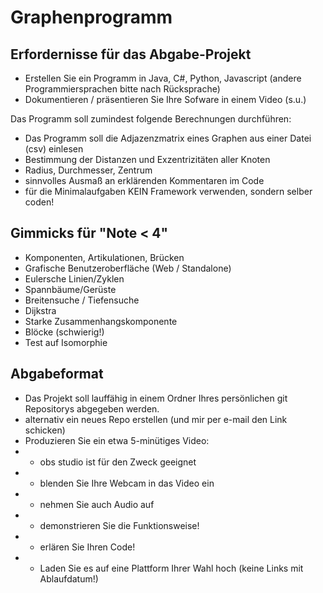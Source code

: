 # Graphenprogramm

## Erfordernisse für das Abgabe-Projekt

- Erstellen Sie ein Programm in Java, C#, Python, Javascript (andere
Programmiersprachen bitte nach Rücksprache)
- Dokumentieren / präsentieren Sie Ihre Sofware in einem Video (s.u.)

Das Programm soll zumindest folgende Berechnungen durchführen:

- Das Programm soll die Adjazenzmatrix eines Graphen aus einer Datei (csv) einlesen
- Bestimmung der Distanzen und Exzentrizitäten aller Knoten
- Radius, Durchmesser, Zentrum
- sinnvolles Ausmaß an erklärenden Kommentaren im Code
- für die Minimalaufgaben KEIN Framework verwenden, sondern selber coden!

## Gimmicks für "Note < 4"

- Komponenten, Artikulationen, Brücken
- Grafische Benutzeroberfläche (Web / Standalone)
- Eulersche Linien/Zyklen
- Spannbäume/Gerüste
- Breitensuche / Tiefensuche
- Dijkstra
- Starke Zusammenhangskomponente
- Blöcke (schwierig!)
- Test auf Isomorphie

## Abgabeformat

- Das Projekt soll lauffähig in einem Ordner Ihres persönlichen git Repositorys abgegeben werden.
- alternativ ein neues Repo erstellen (und mir per e-mail den Link schicken)
- Produzieren Sie ein etwa 5-minütiges Video:
- - obs studio ist für den Zweck geeignet
- - blenden Sie Ihre Webcam in das Video ein
- - nehmen Sie auch Audio auf
- - demonstrieren Sie die Funktionsweise!
- - erlären Sie Ihren Code!
- - Laden Sie es auf eine Plattform Ihrer Wahl hoch (keine Links mit Ablaufdatum!)
